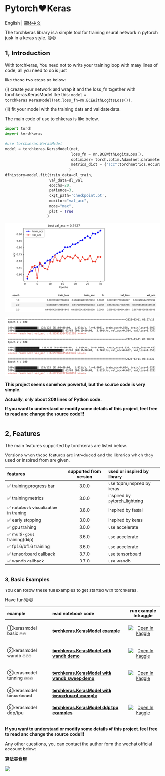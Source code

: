 
# Pytorch❤️Keras

English | [简体中文](README.md)


The torchkeras library is a simple tool for training neural network in pytorch jusk in a keras style. 😋😋


## 1, Introduction


With torchkeras, You need not to write your training loop with many lines of code, all you need to do is just 

like these two steps as below:

(i) create your network and wrap it and the loss_fn together with torchkeras.KerasModel like this: 
`model = torchkeras.KerasModel(net,loss_fn=nn.BCEWithLogitsLoss())`.

(ii) fit your model with the training data and validate data.


<!-- #region -->
The main code of use torchkeras is like below.

```python
import torch 
import torchkeras

#use torchkeras.KerasModel 
model = torchkeras.KerasModel(net,
                              loss_fn = nn.BCEWithLogitsLoss(),
                              optimizer= torch.optim.Adam(net.parameters(),lr = 0.001),
                              metrics_dict = {"acc":torchmetrics.Accuracy(task='binary')}
                             )
dfhistory=model.fit(train_data=dl_train, 
                    val_data=dl_val, 
                    epochs=20, 
                    patience=3, 
                    ckpt_path='checkpoint.pt',
                    monitor="val_acc",
                    mode="max",
                    plot = True
                   )

```

![](./data/train_fig.png)

![](./data/train_log.png)


<!-- #endregion -->

**This project seems somehow powerful, but the source code is very simple.**

**Actually, only about 200 lines of Python code.**

**If you want to understand or modify some details of this project, feel free to read and change the source code!!!**

```python

```

## 2, Features 


The main features supported by torchkeras are listed below.

Versions when these features are introduced and the libraries which they used  or inspired from are given.



|features| supported from version | used or inspired by library  |
|:----|:-------------------:|:--------------|
|✅ training progress bar | 3.0.0   | use tqdm,inspired by keras|
|✅ training metrics  | 3.0.0   | inspired by pytorch_lightning |
|✅ notebook visualization in traning |  3.8.0  |inspired by fastai |
|✅ early stopping | 3.0.0   | inspired by keras |
|✅ gpu training | 3.0.0    |use accelerate|
|✅ multi-gpus training(ddp) |   3.6.0 | use accelerate|
|✅ fp16/bf16 training|   3.6.0  | use accelerate|
|✅ tensorboard callback |   3.7.0  |use tensorboard |
|✅ wandb callback |  3.7.0 |use wandb |


```python

```

### 3, Basic Examples 

<!-- #region -->
You can follow these full examples to get started with torchkeras.

Have fun!😋😋


|example| read notebook code     |  run example in kaggle| 
|:----|:-------------------------|:-----------:|
|①kerasmodel basic 🔥🔥|  [**torchkeras.KerasModel example**](./1，kerasmodel_example.ipynb)  |  <br><div></a><a href="https://www.kaggle.com/lyhue1991/kerasmodel-example"><img src="https://kaggle.com/static/images/open-in-kaggle.svg" alt="Open In Kaggle"></a></div><br>  |
|②kerasmodel wandb 🔥🔥🔥|[**torchkeras.KerasModel with wandb demo**](./2，kerasmodel_wandb_demo.ipynb)   |  <br><div></a><a href="https://www.kaggle.com/lyhue1991/kerasmodel-wandb-example"><img src="https://kaggle.com/static/images/open-in-kaggle.svg" alt="Open In Kaggle"></a></div><br>  |
|③kerasmodel tunning 🔥🔥🔥|[**torchkeras.KerasModel with wandb sweep demo**](./3，kerasmodel_tuning_demo.ipynb)   |  <br><div></a><a href="https://www.kaggle.com/lyhue1991/torchkeras-loves-wandb-sweep"><img src="https://kaggle.com/static/images/open-in-kaggle.svg" alt="Open In Kaggle"></a></div><br>  |
|④kerasmodel tensorboard | [**torchkeras.KerasModel with tensorboard example**](./4，kerasmodel_tensorboard_demo.ipynb)   |  |
|⑤kerasmodel ddp/tpu | [**torchkeras.KerasModel  ddp tpu examples**](https://www.kaggle.com/code/lyhue1991/torchkeras-ddp-tpu-examples)   |<br><div></a><a href="https://www.kaggle.com/lyhue1991/torchkeras-ddp-tpu-examples"><img src="https://kaggle.com/static/images/open-in-kaggle.svg" alt="Open In Kaggle"></a></div><br>  |

<!-- #endregion -->

**If you want to understand or modify some details of this project, feel free to read and change the source code!!!**

Any other questions, you can contact the author form the wechat official account below:

**算法美食屋** 


![](https://tva1.sinaimg.cn/large/e6c9d24egy1h41m2zugguj20k00b9q46.jpg)

